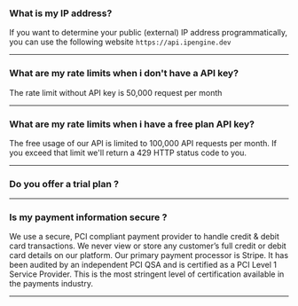 ### What is my IP address?
If you want to determine your public (external) IP address programmatically, you can use the following website `https://api.ipengine.dev`

---
### What are my rate limits when i don't have a API key?
The rate limit without API key is 50,000 request per month

---
### What are my rate limits when i have a free plan API key?
The free usage of our API is limited to 100,000 API requests per month. If you exceed that limit we'll return a 429 HTTP status code to you.

---
### Do you offer a trial plan ?

----
### Is my payment information secure ?
We use a secure, PCI compliant payment provider to handle credit & debit card transactions. We never view or store any customer’s full credit or debit card details on our platform. Our primary payment processor is Stripe. It has been audited by an independent PCI QSA and is certified as a PCI Level 1 Service Provider. This is the most stringent level of certification available in the payments industry.

---
